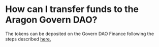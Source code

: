 # How can I transfer funds to the Aragon Govern DAO?

The tokens can be deposited on the Govern DAO Finance following the steps described [here.](broken-reference)
